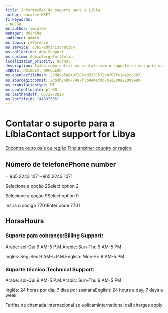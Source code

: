 ```yaml
---
title: Informações de suporte para a Líbia
author: cmcatee-MSFT
f1.keywords:
- NOCSH
ms.author: cmcatee
manager: mnirkhe
audience: Admin
ms.topic: reference
ms.service: o365-administration
ms.collection: Adm_Support
ms.custom: AdminSurgePortfolio
localization_priority: Normal
description: Saiba como entrar em contato com o suporte do seu país ou região.
ROBOTS: NOINDEX, NOFOLLOW
ms.openlocfilehash: 2cd49e5e649f283ed323857294f87fc1aa2cc887
ms.sourcegitcommit: 2d59b24b877487f3b84aefdc7b1e200a21009999
ms.translationtype: MT
ms.contentlocale: pt-BR
ms.lasthandoff: 05/27/2020
ms.locfileid: "44397305"
---
```

# <a name="contact-support-for-libya"></a><span data-ttu-id="5beb9-103">Contatar o suporte para a Líbia</span><span class="sxs-lookup"><span data-stu-id="5beb9-103">Contact support for Libya</span></span>

<span data-ttu-id="5beb9-104">[Encontre outro país ou região](../contact-support-for-business-products.md).</span><span class="sxs-lookup"><span data-stu-id="5beb9-104">[Find another country or region](../contact-support-for-business-products.md).</span></span>

## <a name="phone-number"></a><span data-ttu-id="5beb9-105">Número de telefone</span><span class="sxs-lookup"><span data-stu-id="5beb9-105">Phone number</span></span>
<span data-ttu-id="5beb9-106">+ 965 2243 1071</span><span class="sxs-lookup"><span data-stu-id="5beb9-106">+965 2243 1071</span></span>

<span data-ttu-id="5beb9-107">Selecione a opção 2</span><span class="sxs-lookup"><span data-stu-id="5beb9-107">Select option 2</span></span>

<span data-ttu-id="5beb9-108">Selecione a opção 9</span><span class="sxs-lookup"><span data-stu-id="5beb9-108">Select option 9</span></span>

<span data-ttu-id="5beb9-109">Insira o código 7701</span><span class="sxs-lookup"><span data-stu-id="5beb9-109">Enter code 7701</span></span>

## <a name="hours"></a><span data-ttu-id="5beb9-110">Horas</span><span class="sxs-lookup"><span data-stu-id="5beb9-110">Hours</span></span>
### <a name="billing-support"></a><span data-ttu-id="5beb9-111">Suporte para cobrança:</span><span class="sxs-lookup"><span data-stu-id="5beb9-111">Billing Support:</span></span>

<span data-ttu-id="5beb9-112">Árabe: sol-Qui 9 AM-5 P.M.</span><span class="sxs-lookup"><span data-stu-id="5beb9-112">Arabic: Sun-Thu 9 AM-5 PM</span></span>

<span data-ttu-id="5beb9-113">Inglês: Seg-Sex 9 AM-5 P.M.</span><span class="sxs-lookup"><span data-stu-id="5beb9-113">English: Mon-Fri 9 AM-5 PM</span></span>

### <a name="technical-support"></a><span data-ttu-id="5beb9-114">Suporte técnico:</span><span class="sxs-lookup"><span data-stu-id="5beb9-114">Technical Support:</span></span>

<span data-ttu-id="5beb9-115">Árabe: sol-Qui 9 AM-5 P.M.</span><span class="sxs-lookup"><span data-stu-id="5beb9-115">Arabic: Sun-Thu 9 AM-5 PM</span></span>

<span data-ttu-id="5beb9-116">Inglês: 24 horas por dia, 7 dias por semana</span><span class="sxs-lookup"><span data-stu-id="5beb9-116">English: 24 hours a day, 7 days a week</span></span>

<span data-ttu-id="5beb9-117">Tarifas de chamada internacional se aplicam</span><span class="sxs-lookup"><span data-stu-id="5beb9-117">International call charges apply</span></span>
